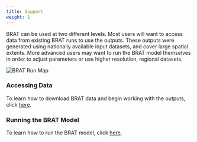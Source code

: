 ```yaml
---
title: Support
weight: 1
---
```


BRAT can be used at two different levels. Most users will want to access data from existing BRAT runs to use the outputs. These outputs were generated using nationally available input datasets, and cover large spatial extents. More advanced users may want to run the BRAT model themselves in order to adjust parameters or use higher resolution, regional datasets.

![BRAT Run Map]({{site.baseurl}}/assets/images/brat_run_map.png)

### Accessing Data
To learn how to download BRAT data and begin working with the outputs, click [here]({{site.baseurl}}/Support/DownloadingData.html).

### Running the BRAT Model
To learn how to run the BRAT model, click [here]({{site.baseurl}}/Support/Advanced_Users/architecture.html).
